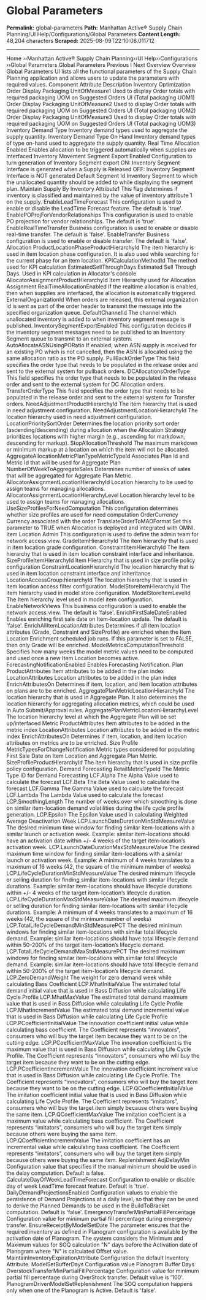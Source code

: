 # Global Parameters

**Permalink:** global-parameters
**Path:** Manhattan Active® Supply Chain Planning/UI Help/Configurations/Global Parameters
**Content Length:** 48,204 characters
**Scraped:** 2025-08-09T22:10:08.011712

---

Home ››Manhattan Active® Supply Chain Planning››UI Help››Configurations ››Global Parameters Global Parameters Previous I Next Overview Overview Global Parameters UI lists all the functional parameters of the Supply Chain Planning application and allows users to update the parameters with required values. Component Attribute Description Inventory Optimization Order Display Packaging UnitOfMeasure1 Used to display Order totals with required packaging UOM on Suggested Orders UI (Total packaging UOM1) Order Display Packaging UnitOfMeasure2 Used to display Order totals with required packaging UOM on Suggested Orders UI (Total packaging UOM2) Order Display Packaging UnitOfMeasure3 Used to display Order totals with required packaging UOM on Suggested Orders UI (Total packaging UOM3) Inventory Demand Type Inventory demand types used to aggregate the supply quantity. Inventory Demand Type On Hand Inventory demand types of type on-hand used to aggregate the supply quantity. Real Time Allocation Enabled Enables allocation to be triggered automatically when supplies are interfaced Inventory Movement Segment Export Enabled Configuration to turn generation of Inventory Segment export ON: Inventory Segment Interface is generated when a Supply is Released OFF: Inventory Segment Interface is NOT generated Default Segment Id Inventory Segment to which the unallocated quantity should be added to while displaying the segment plan. Maintain Supply By Inventory Attribute1 This flag determines if inventory is classified and maintained by the value of inventory attribute 1 on the supply. EnableLeadTimeForecast This configuration is used to enable or disable the LeadTime Forecast feature. The default is 'true'. EnablePOProjForVendorRelationships This configuration is used to enable PO projection for vendor relationships. The default is 'true'. EnableRealTimeTransfer Business configuration is used to enable or disable real-time transfer. The default is 'false'. EnableTransfer Business configuration is used to enable or disable transfer. The default is 'false'. Allocation ProductLocationPhaseProductHierarchyId The item hierarchy is used in item location phase configuration. It is also used while searching for the current phase for an item location. KPICalculationMethodId The method used for KPI calculation EstimatedSellThroughDays Estimated Sell Through Days. Used in KPI calculation in Allocator's console AllocatorAssignmentProductHierarchyId Item Hierarchy used for Allocation Assignment RealTimeAllocationEnabled If the realtime allocation is enabled, then when supplies are interfaced, the allocation is automatically triggered. ExternalOrganizationId When orders are released, this external organization id is sent as part of the order header to transmit the message into the specified organization queue. DefaultChannelId The channel which unallocated inventory is added to when inventory segment message is published. InventorySegmentExportEnabled This configuration decides if the inventory segment messages need to be published to an Inventory Segment queue to transmit to an external system. AutoAllocateASNUsingPORatio If enabled, when ASN supply is received for an existing PO which is not cancelled, then the ASN is allocated using the same allocation ratio as the PO supply. PullBackOrderType This field specifies the order type that needs to be populated in the release order and sent to the external system for pullback orders. DCAllocationsOrderType This field specifies the order type that needs to be populated in the release order and sent to the external system for DC Allocation orders. TransferOrderType This field specifies the order type that needs to be populated in the release order and sent to the external system for Transfer orders. NeedAdjustmentProductHierarchyId The item hierarchy that is used in need adjustment configuration. NeedAdjustmentLocationHierarchyId The location hierarchy used in need adjustment configuration. LocationPrioritySortOrder Determines the location priority sort order (ascending/descending) during allocation when the Allocation Strategy prioritizes locations with higher margin (e.g., ascending for markdown, descending for markup). StopAllocationThreshold The maximum markdown or minimum markup at a location on which the item will not be allocated. AggregateAllocationMetricPlanTypeMetricTypeId Associates Plan Id and Metric Id that will be used for Aggregate Plan NumberOfWeekToAggregateSales Determines number of weeks of sales that will be aggregated for Aggregate Plan Metric. AllocatorAssignmentLocationHierarchyId Location hierarchy to be used to assign teams for managing allocations. AllocatorAssignmentLocationHierarchyLevel Location hierarchy level to be used to assign teams for managing allocations. UseSizeProfilesForNeedComputation This configuration determines whether size profiles are used for need computation OrderCurrency Currency associated with the order TranslateOrderToMAOFormat Set this parameter to TRUE when Allocation is deployed and integrated with OMNI. Item Location Admin This configuration is used to define the admin team for network access view. GradeItemHierarchyId The item hierarchy that is used in item location grade configuration. ConstraintItemHierarchyId The item hierarchy that is used in item location constraint interface and inheritance. SizeProfileItemHierarchyId Item Hierarchy that is used in size profile policy configuration ConstraintLocationHierarchyId The location hierarchy that is used in item location constraint interface and inheritance. LocationAccessGroup.hierarchyId The location hierarchy that is used in item location access filter configuration. ModelStoreItemHierarchyId The item hierarchy used in model store configuration. ModelStoreItemLevelId The Item hierarchy level used in model item configuration. EnableNetworkViews This business configuration is used to enable the network access view. The default is 'false'. EnrichFirstSaleDateEnabled Enables enriching first sale date on Item-location update. The default is 'false'. EnrichAllItemLocationAttributes Determines if all item location attributes (Grade, Constraint and SizeProfile) are enriched when the Item Location Enrichment scheduled job runs. If this parameter is set to FALSE, then only Grade will be enriched. ModelMetricsComputationThreshold Specifies how many weeks the model metric values need to be computed and used once a new Item Location becomes active. ForecastingNotificationEnabled Enables Forecasting Notification. Plan ProductAttributes Item attributes to be added in the plan index LocationAttributes Location attributes to be added in the plan index EnrichAttributesOn Determines if item, location, and item location attributes on plans are to be enriched. AggregatePlanMetricLocationHierarchyId The location hierarchy that is used in Aggregate Plan. It also determines the location hierarchy for aggregating allocation metrics, which could be used in Auto Submit/Approval rules. AggregatePlanMetricLocationHierarchyLevel The location hierarchy level at which the Aggregate Plan will be set up/interfaced Metric ProductAttributes Item attributes to be added in the metric index LocationAttributes Location attributes to be added in the metric index EnrichAttributesOn Determines if item, location, and item location attributes on metrics are to be enriched. Size Profile MetricTypesForChangeNotification Metric types considered for populating First Sale Date on Item Location and Aggregate Plan Metric. SizeProfileProductHierarchyId The item hierarchy that is used in size profile policy configuration. Demand Forecasting RetailMetricTypeId The Metric Type ID for Demand Forecasting LCF.Alpha The Alpha Value used to calculate the forecast LCF.Beta The Beta Value used to calculate the forecast LCF.Gamma The Gamma Value used to calculate the forecast LCF.Lambda The Lambda Value used to calculate the forecast LCP.SmoothingLength The number of weeks over which smoothing is done on similar item-location demand volatilities during the life cycle profile generation. LCP.Epsilon The Epsilon Value used in calculating Weighted Average Deactivation Week LCP.LaunchDateDurationMinStdMeasureValue The desired minimum time window for finding similar item-locations with a similar launch or activation week. Example: similar item-locations should have an activation date within +/- 4 weeks of the target item-location’s activation week. LCP.LaunchDateDurationMaxStdMeasureValue The desired maximum time window for finding similar item-locations with a similar launch or activation week. Example: A minimum of 4 weeks translates to a maximum of 16 weeks (42, the square of the minimum number of weeks) LCP.LifeCycleDurationMinStdMeasureValue The desired minimum lifecycle or selling duration for finding similar item-locations with similar lifecycle durations. Example: similar item-locations should have lifecycle durations within +/- 4 weeks of the target item-location’s lifecycle duration. LCP.LifeCycleDurationMaxStdMeasureValue The desired maximum lifecycle or selling duration for finding similar item-locations with similar lifecycle durations. Example: A minimum of 4 weeks translates to a maximum of 16 weeks (42, the square of the minimum number of weeks) LCP.TotalLifeCycleDemandMinStdMeasurePCT The desired minimum windows for finding similar item-locations with similar total lifecycle demand. Example: similar item-locations should have total lifecycle demand within 50-200% of the target item-location’s lifecycle demand. LCP.TotalLifeCycleDemandMaxStdMeasurePCT The desired maximum windows for finding similar item-locations with similar total lifecycle demand. Example: similar item-locations should have total lifecycle demand within 50-200% of the target item-location’s lifecycle demand. LCP.ZeroDemandWeight The weight for zero demand week while calculating Bass Coefficient LCP.MhatInitialValue The estimated total demand initial value that is used in Bass Diffusion while calculating Life Cycle Profile LCP.MhatMaxValue The estimated total demand maximum value that is used in Bass Diffusion while calculating Life Cycle Profile LCP.MhatIncrementValue The estimated total demand incremental value that is used in Bass Diffusion while calculating Life Cycle Profile LCP.PCoefficientInitialValue The innovation coefficient initial value while calculating bass coefficient. The Coefficient represents “innovators”, consumers who will buy the target item because they want to be on the cutting edge. LCP.PCoefficientMaxValue The innovation coefficient is the maximum value that is used in Bass Diffusion while calculating Life Cycle Profile. The Coefficient represents “innovators”, consumers who will buy the target item because they want to be on the cutting edge. LCP.PCoefficientIncrementValue The innovation coefficient increment value that is used in Bass Diffusion while calculating Life Cycle Profile. The Coefficient represents “innovators”, consumers who will buy the target item because they want to be on the cutting edge. LCP.QCoefficientInitialValue The imitation coefficient initial value that is used in Bass Diffusion while calculating Life Cycle Profile. The Coefficient represents “imitators”, consumers who will buy the target item simply because others were buying the same item. LCP.QCoefficientMaxValue The imitation coefficient is a maximum value while calculating bass coefficient. The Coefficient represents “imitators”, consumers who will buy the target item simply because others were buying the same item. LCP.QCoefficientIncrementValue The imitation coefficient has an incremental value while calculating bass coefficient. The Coefficient represents “imitators”, consumers who will buy the target item simply because others were buying the same item. Replenishment AdjDelayMin Configuration value that specifies if the manual minimum should be used in the delay computation. Default is false. CalculateDayOfWeekLeadTimeForecast Configuration to enable or disable day of week LeadTime forecast feature. Default is 'true'. DailyDemandProjectionsEnabled Configuration values to enable the persistence of Demand Projections at a daily level, so that they can be used to derive the Planned Demands to be used in the BuildToBracket computation. Default is 'false'. EmergencyTransferMinPartialFillPercentage Configuration value for minimum partial fill percentage during emergency transfer. EnsureReceiptByModelSetDate The parameter ensures that the required inventory as defined in Planogram configuration is available by the activation date of Planogram. The system considers the Minimum and Maximum values for SOQ calculation "N" days before the Activation date of Planogram where "N" is calculated Offset value. MaintainInventoryExpirationAttribute Configuration the default Inventory Attribute. ModelSetBufferDays Configuration value Planogram Buffer Days OverstockTransferMinPartialFillPercentage Configuration value for minimum partial fill percentage during OverStock transfer. Default value is '100'. PlanogramDrivenModelSetReplenishment The SOQ computation happens only when one of the Planogram is Active. Default is 'false'.
